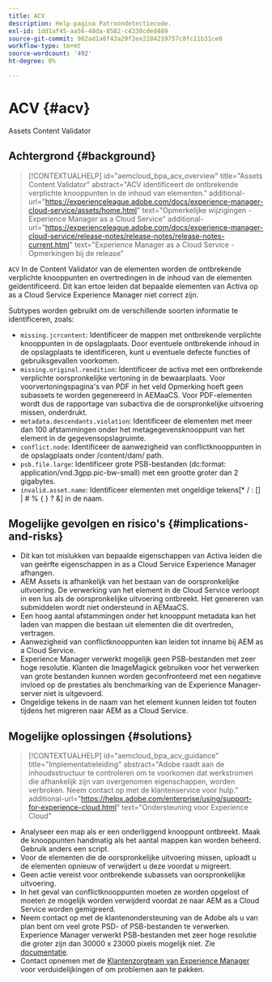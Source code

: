 ```yaml
---
title: ACV
description: Help-pagina Patroondetectiecode.
exl-id: 1dd1af45-aa56-48da-8582-c4330cded489
source-git-commit: 982ad1a6f43a29f2ee2284219757c8fc11b31ce0
workflow-type: tm+mt
source-wordcount: '492'
ht-degree: 0%

---
```


# ACV {#acv}

Assets Content Validator

## Achtergrond {#background}

>[!CONTEXTUALHELP]
>id="aemcloud_bpa_acv_overview"
>title="Assets Content Validator"
>abstract="ACV identificeert de ontbrekende verplichte knooppunten in de inhoud van elementen."
>additional-url="https://experienceleague.adobe.com/docs/experience-manager-cloud-service/assets/home.html" text="Opmerkelijke wijzigingen - Experience Manager as a Cloud Service"
>additional-url="https://experienceleague.adobe.com/docs/experience-manager-cloud-service/release-notes/release-notes/release-notes-current.html" text="Experience Manager as a Cloud Service - Opmerkingen bij de release"

`ACV`  In de Content Validator van de elementen worden de ontbrekende verplichte knooppunten en overtredingen in de inhoud van de elementen geïdentificeerd. Dit kan ertoe leiden dat bepaalde elementen van Activa op as a Cloud Service Experience Manager niet correct zijn.

Subtypes worden gebruikt om de verschillende soorten informatie te identificeren, zoals:

* `missing.jcrcontent`: Identificeer de mappen met ontbrekende verplichte knooppunten in de opslagplaats. Door eventuele ontbrekende inhoud in de opslagplaats te identificeren, kunt u eventuele defecte functies of gebruiksgevallen voorkomen.
* `missing.original.rendition`: Identificeer de activa met een ontbrekende verplichte oorspronkelijke vertoning in de bewaarplaats. Voor voorvertoningspagina&#39;s van PDF in het veld Opmerking hoeft geen subassets te worden gegenereerd in AEMaaCS. Voor PDF-elementen wordt dus de rapportage van subactiva die de oorspronkelijke uitvoering missen, onderdrukt.
* `metadata.descendants.violation`: Identificeer de elementen met meer dan 100 afstammingen onder het metagegevensknooppunt van het element in de gegevensopslagruimte.
* `conflict.node`: Identificeer de aanwezigheid van conflictknooppunten in de opslagplaats onder /content/dam/ path.
* `psb.file.large`: Identificeer grote PSB-bestanden (dc:format: application/vnd.3gpp.pic-bw-small) met een grootte groter dan 2 gigabytes.
* `invalid.asset.name`: Identificeer elementen met ongeldige tekens[* / : [\] | # % { } ? &amp;] in de naam.

## Mogelijke gevolgen en risico&#39;s {#implications-and-risks}

* Dit kan tot mislukken van bepaalde eigenschappen van Activa leiden die van geërfte eigenschappen in as a Cloud Service Experience Manager afhangen.
* AEM Assets is afhankelijk van het bestaan van de oorspronkelijke uitvoering. De verwerking van het element in de Cloud Service verloopt in een lus als de oorspronkelijke uitvoering ontbreekt. Het genereren van submiddelen wordt niet ondersteund in AEMaaCS.
* Een hoog aantal afstammingen onder het knooppunt metadata kan het laden van mappen die bestaan uit elementen die dit overtreden, vertragen.
* Aanwezigheid van conflictknooppunten kan leiden tot inname bij AEM as a Cloud Service.
* Experience Manager verwerkt mogelijk geen PSB-bestanden met zeer hoge resolutie. Klanten die ImageMagick gebruiken voor het verwerken van grote bestanden kunnen worden geconfronteerd met een negatieve invloed op de prestaties als benchmarking van de Experience Manager-server niet is uitgevoerd.
* Ongeldige tekens in de naam van het element kunnen leiden tot fouten tijdens het migreren naar AEM as a Cloud Service.

## Mogelijke oplossingen {#solutions}

>[!CONTEXTUALHELP]
>id="aemcloud_bpa_acv_guidance"
>title="Implementatieleiding"
>abstract="Adobe raadt aan de inhoudsstructuur te controleren om te voorkomen dat werkstromen die afhankelijk zijn van overgenomen eigenschappen, worden verbroken. Neem contact op met de klantenservice voor hulp."
>additional-url="https://helpx.adobe.com/enterprise/using/support-for-experience-cloud.html" text="Ondersteuning voor Experience Cloud"

* Analyseer een map als er een onderliggend knooppunt ontbreekt. Maak de knooppunten handmatig als het aantal mappen kan worden beheerd. Gebruik anders een script.
* Voor de elementen die de oorspronkelijke uitvoering missen, uploadt u de elementen opnieuw of verwijdert u deze voordat u migreert.
* Geen actie vereist voor ontbrekende subassets van oorspronkelijke uitvoering.
* In het geval van conflictknooppunten moeten ze worden opgelost of moeten ze mogelijk worden verwijderd voordat ze naar AEM as a Cloud Service worden gemigreerd.
* Neem contact op met de klantenondersteuning van de Adobe als u van plan bent om veel grote PSD- of PSB-bestanden te verwerken. Experience Manager verwerkt PSB-bestanden met zeer hoge resolutie die groter zijn dan 30000 x 23000 pixels mogelijk niet. Zie [documentatie](https://experienceleague.adobe.com/docs/experience-manager-65/assets/extending/best-practices-for-imagemagick.html).
* Contact opnemen met de [Klantenzorgteam van Experience Manager](https://helpx.adobe.com/enterprise/using/support-for-experience-cloud.html) voor verduidelijkingen of om problemen aan te pakken.
